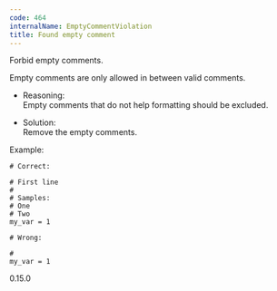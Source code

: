```yaml
---
code: 464
internalName: EmptyCommentViolation
title: Found empty comment
---
```


Forbid empty comments.

Empty comments are only allowed in between valid comments.

  - Reasoning:  
    Empty comments that do not help formatting should be excluded.

  - Solution:  
    Remove the empty comments.

Example:

    # Correct:
    
    # First line
    #
    # Samples:
    # One
    # Two
    my_var = 1
    
    # Wrong:
    
    #
    my_var = 1

<div class="versionadded">

0.15.0

</div>
